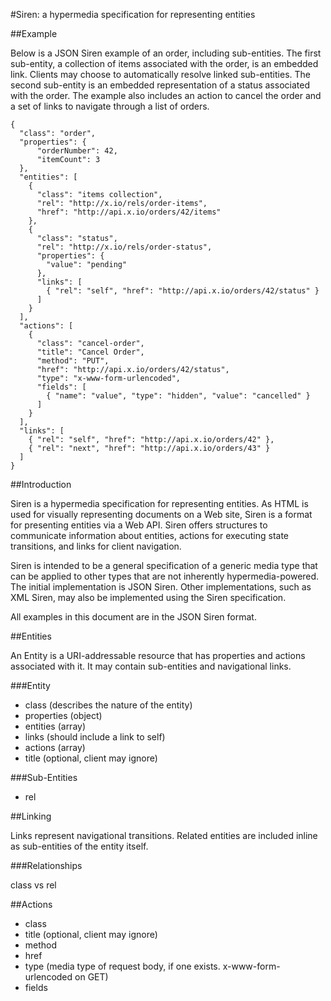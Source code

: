 #Siren: a hypermedia specification for representing entities

##Example

Below is a JSON Siren example of an order, including sub-entities.  The first sub-entity, a collection of items associated with the order, is an embedded link.  Clients may choose to automatically resolve linked sub-entities.  The second sub-entity is an embedded representation of a status associated with the order.  The example also includes an action to cancel the order and a set of links to navigate through a list of orders.


```
{
  "class": "order",
  "properties": { 
      "orderNumber": 42, 
      "itemCount": 3 
  },
  "entities": [
    { 
      "class": "items collection", 
      "rel": "http://x.io/rels/order-items", 
      "href": "http://api.x.io/orders/42/items"
    },
    {
      "class": "status",
      "rel": "http://x.io/rels/order-status", 
      "properties": { 
        "value": "pending"
      },
      "links": [
        { "rel": "self", "href": "http://api.x.io/orders/42/status" }
      ]
    }
  ],
  "actions": [
    {
      "class": "cancel-order",
      "title": "Cancel Order",
      "method": "PUT",
      "href": "http://api.x.io/orders/42/status",
      "type": "x-www-form-urlencoded",
      "fields": [
        { "name": "value", "type": "hidden", "value": "cancelled" }
      ]
    }
  ],
  "links": [
    { "rel": "self", "href": "http://api.x.io/orders/42" },
    { "rel": "next", "href": "http://api.x.io/orders/43" }
  ]
}
```

##Introduction

Siren is a hypermedia specification for representing entities.  As HTML is used for visually representing documents on a Web site, Siren is a format for presenting entities via a Web API.  Siren offers structures to communicate information about entities, actions for executing state transitions, and links for client navigation.  

Siren is intended to be a general specification of a generic media type that can be applied to other types that are not inherently hypermedia-powered.  The initial implementation is JSON Siren.  Other implementations, such as XML Siren, may also be implemented using the Siren specification.

All examples in this document are in the JSON Siren format.

##Entities

An Entity is a URI-addressable resource that has properties and actions associated with it.  It may contain sub-entities and navigational links.

###Entity

* class (describes the nature of the entity)
* properties (object)
* entities (array)
* links (should include a link to self)
* actions (array)
* title (optional, client may ignore)
  
###Sub-Entities
* rel

##Linking

Links represent navigational transitions.  Related entities are included inline as sub-entities of the entity itself.

###Relationships

class vs rel

##Actions

* class
* title (optional, client may ignore)
* method
* href
* type (media type of request body, if one exists. x-www-form-urlencoded on GET)
* fields